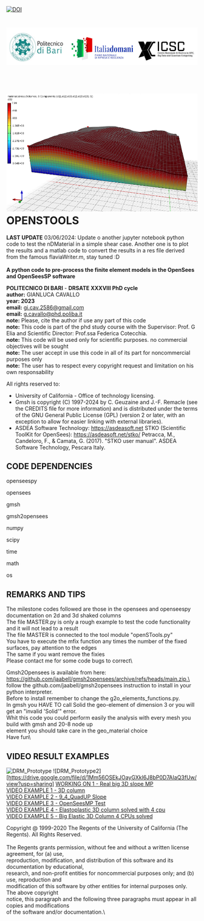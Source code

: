 [![DOI](https://zenodo.org/badge/DOI/10.5281/zenodo.11528785.svg)](https://doi.org/10.5281/zenodo.11528785)

![logo](logo.png)\
\
\
![OpenSTools](InitialStaticAnalysis.png)
OPENSTOOLS
==========
**LAST UPDATE** 03/06/2024: Update o another jupyter notebook python code to test the nDMaterial in a simple shear case. Another one is to plot the results and a matlab code to convert the results in a res file derived from the famous flaviaWriter.m, stay tuned :D \
\
**A python code to pre-process the finite element models in the OpenSees and OpenSeesSP software**

**POLITECNICO DI BARI** - **DRSATE XXXVIII PhD cycle**\
**author:** GIANLUCA CAVALLO\
**year: 2023**\
**email:** gi.cav.2586@gmail.com\
**email:** g.cavallo@phd.poliba.it\
**note:** Please, cite the author if use any part of this code\
**note:** This code is part of the phd study course with the Supervisor: Prof. G Elia and Scientific Director: Prof.ssa Federica Cotecchia.\
**note:** This code will be used only for scientific purposes. no commercial objectives will be sought\
**note:** The user accept in use this code in all of its part for noncommercial purposes only\
**note:** The user has to respect every copyright request and limitation on his own responsability

All rights reserved to:
- University of California - Office of technology licensing.
- Gmsh is copyright (C) 1997-2024 by C. Geuzaine and J.-F. Remacle (see the CREDITS file for more information) and is distributed under the terms of the GNU General Public License (GPL) (version 2 
  or later, with an exception to allow for easier linking with external libraries). 
- ASDEA Software Technology: https://asdeasoft.net 
STKO (Scientific ToolKit for OpenSees): https://asdeasoft.net/stko/ 
Petracca, M., Candeloro, F., & Camata, G. (2017). "STKO user manual". ASDEA Software Technology, Pescara Italy.

CODE DEPENDENCIES
-----------------

openseespy  

opensees 

gmsh 

gmsh2opensees 

numpy 

scipy 

time 

math 

os


REMARKS AND TIPS
----------------

The milestone codes followed are those in the opensees and openseespy documentation on 2d and 3d shaked columns\
The file MASTER.py is only a rough example to test the code functionality and it will not lead to a result\
The file MASTER is connected to the tool module "openSTools.py"\
You have to execute the mfix function any times the number of the fixed surfaces, pay attention to the edges\
The same if you want remove the fixies\
Please contact me for some code bugs to correct\

Gmsh2Opensees is available from  here: https://github.com/jaabell/gmsh2opensees/archive/refs/heads/main.zip,\
follow the github.com/jaabell/gmsh2opensees instruction to install in your python interpreter.\
Before to install remember to change the g2o_elements_functions.py.\
In gmsh you HAVE TO call Solid the geo-element of dimension 3 or you will get an "invalid 'Solid'" error.\
Whit this code you could perform easily the analysis with every mesh you build with gmsh and 20-8 node up \
element you should take care in the geo_material choice\
Have fun\



VIDEO RESULT EXAMPLES
---------------------
![DRM_Prototype](GIF_pendio.gif)
![DRM_Prototype2][https://drive.google.com/file/d/1Mm56OSEkJOayGXkl6J8bP0D7AIaQ3fUw/view?usp=sharing]
[WORKING ON 1 - Real big 3D slope MP](https://drive.google.com/file/d/1WiPZ-ZD37MwKBTMOdlIVzLB2gSxkZr2f/view?usp=sharing)\
[VIDEO EXAMPLE 1 - 3D column](https://drive.google.com/file/d/1Ue9vC5-j3zWNgDACLFwJYLfs1_mDjYV_/view?usp=sharing)\
[VIDEO EXAMPLE 2 - 9_4_QuadUP Slope](https://drive.google.com/file/d/1MoHQG83_UJ0E3Z8VB5SbzlZygr_vr56s/view?usp=sharing)\
[VIDEO EXAMPLE 3 - OpenSeesMP Test](https://drive.google.com/file/d/1jniWE-f_xVxvQa1_Yrob-j4buQ_P3W05/view?usp=sharing)\
[VIDEO EXAMPLE 4 - Elastoplastic 3D column solved with 4 cpu](https://drive.google.com/file/d/1jjUpc4r0JfAAv64tATB_HXGFPXpJWzIJ/view?usp=sharing)\
[VIDEO EXAMPLE 5 - Big Elastic 3D Column 4 CPUs solved](https://drive.google.com/file/d/1MplgqJvMfbpbkFnDtxy_oju1UxKrbQ4W/view?usp=sharing)





Copyright @ 1999-2020 The Regents of the University of California (The Regents). All Rights Reserved.\
\
The Regents grants permission, without fee and without a written license agreement, for (a) use, \
reproduction, modification, and distribution of this software and its documentation by educational, \
research, and non-profit entities for noncommercial purposes only; and (b) use, reproduction and \
modification of this software by other entities for internal purposes only. The above copyright \
notice, this paragraph and the following three paragraphs must appear in all copies and modifications \
of the software and/or documentation.\

